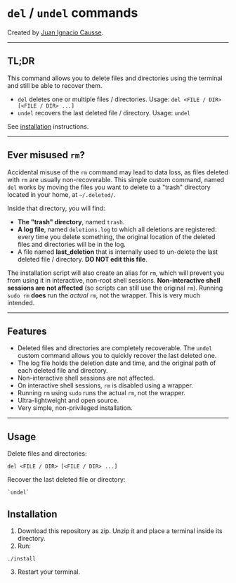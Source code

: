 # `del` / `undel` commands

Created by [Juan Ignacio Causse](mailto:juanignaciocausse@gmail.com).

---

## TL;DR

This command allows you to delete files and directories using the terminal and still be able to recover them.
* `del` deletes one or multiple files / directories. Usage: `del <FILE / DIR> [<FILE / DIR> ...]`
* `undel` recovers the last deleted file / directory. Usage: `undel`

See [installation](#Installation) instructions.

---

## Ever misused `rm`?
Accidental misuse of the `rm` command may lead to data loss, as files deleted with `rm` are usually non-recoverable.
This simple custom command, named `del` works by moving the files you want to delete to a "trash" directory located in your home, at `~/.deleted/`.

Inside that directory, you will find:
* **The "trash" directory**, named `trash`.
* **A log file**, named `deletions.log` to which all deletions are registered: every time you delete something, the original location of the deleted files and directories will be in the log.
* A file named **last_deletion** that is internally used to un-delete the last deleted file / directory. **DO NOT edit this file**.

The installation script will also create an alias for `rm`, which will prevent you from using it in interactive, non-root shell sessions.
**Non-interactive shell sessions are not affected** (so scripts can still use the original `rm`).
Running `sudo rm` **does** run the _actual_ `rm`, not the wrapper. This is very much intended.

---

## Features
* Deleted files and directories are completely recoverable. The `undel` custom command allows you to quickly recover the last deleted one.
* The log file holds the deletion date and time, and the original path of each deleted file and directory.
* Non-interactive shell sessions are not affected.
* On interactive shell sessions, `rm` is disabled using a wrapper.
* Running `rm` using `sudo` runs the actual `rm`, not the wrapper.
* Ultra-lightweight and open source.
* Very simple, non-privileged installation.

---

## Usage

Delete files and directories:
```bash:
del <FILE / DIR> [<FILE / DIR> ...]
```

Recover the last deleted file or directory:
```bash:
`undel`
```


## Installation
1. Download this repository as zip. Unzip it and place a terminal inside its directory.
2. Run:
```bash:
./install
```
3. Restart your terminal.


